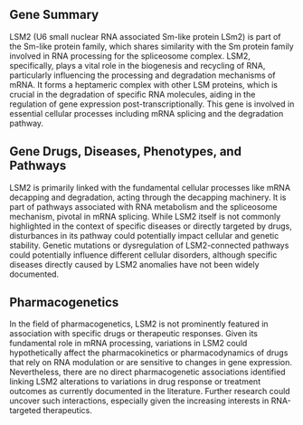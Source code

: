 ## Gene Summary
LSM2 (U6 small nuclear RNA associated Sm-like protein LSm2) is part of the Sm-like protein family, which shares similarity with the Sm protein family involved in RNA processing for the spliceosome complex. LSM2, specifically, plays a vital role in the biogenesis and recycling of RNA, particularly influencing the processing and degradation mechanisms of mRNA. It forms a heptameric complex with other LSM proteins, which is crucial in the degradation of specific RNA molecules, aiding in the regulation of gene expression post-transcriptionally. This gene is involved in essential cellular processes including mRNA splicing and the degradation pathway.

## Gene Drugs, Diseases, Phenotypes, and Pathways
LSM2 is primarily linked with the fundamental cellular processes like mRNA decapping and degradation, acting through the decapping machinery. It is part of pathways associated with RNA metabolism and the spliceosome mechanism, pivotal in mRNA splicing. While LSM2 itself is not commonly highlighted in the context of specific diseases or directly targeted by drugs, disturbances in its pathway could potentially impact cellular and genetic stability. Genetic mutations or dysregulation of LSM2-connected pathways could potentially influence different cellular disorders, although specific diseases directly caused by LSM2 anomalies have not been widely documented.

## Pharmacogenetics
In the field of pharmacogenetics, LSM2 is not prominently featured in association with specific drugs or therapeutic responses. Given its fundamental role in mRNA processing, variations in LSM2 could hypothetically affect the pharmacokinetics or pharmacodynamics of drugs that rely on RNA modulation or are sensitive to changes in gene expression. Nevertheless, there are no direct pharmacogenetic associations identified linking LSM2 alterations to variations in drug response or treatment outcomes as currently documented in the literature. Further research could uncover such interactions, especially given the increasing interests in RNA-targeted therapeutics.